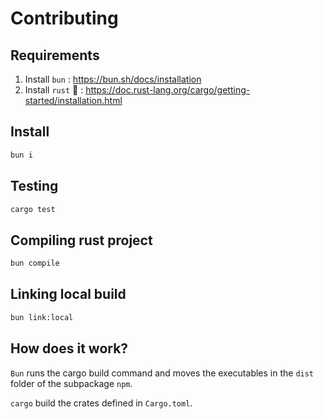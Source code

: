 # Contributing

## Requirements

1. Install `bun` : <https://bun.sh/docs/installation>
2. Install `rust` 🦀 : <https://doc.rust-lang.org/cargo/getting-started/installation.html>

## Install

```sh
bun i
```

## Testing

```sh
cargo test
```

## Compiling rust project

```sh
bun compile
```

## Linking local build

```sh
bun link:local
```

## How does it work?

`Bun` runs the cargo build command and moves the executables in the `dist` folder of the subpackage `npm`.

`cargo` build the crates defined in `Cargo.toml`.
